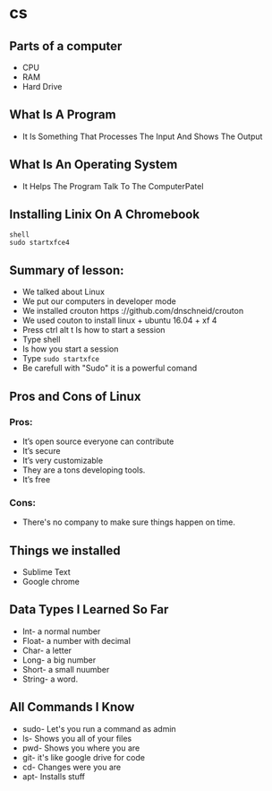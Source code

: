 # cs

## Parts of a computer

+ CPU 
+ RAM
+ Hard Drive

## What Is A Program

+ It Is Something That Processes The Input And Shows The Output

## What Is An Operating System

+ It Helps The Program Talk To The ComputerPatel

##  Installing Linix On A Chromebook

```
shell 
sudo startxfce4
```

## Summary of lesson: 

+ We talked about Linux 
+ We put our computers in developer mode  
+ We installed crouton https ://github.com/dnschneid/crouton 
+ We used couton to install linux + ubuntu 16.04 + xf 4
+ Press ctrl alt t Is how to start a session 
+ Type shell 
+ Is how you start a session 
+ Type `sudo startxfce`
+ Be carefull with "Sudo" it is a powerful comand

## Pros and Cons of Linux 
### Pros: 

+ It’s open source everyone can contribute
+ It’s secure 
+ It’s very customizable
+ They are a tons developing tools.
+ It’s free

### Cons: 

+ There's no company to make sure things happen on time. 

## Things we installed 

+ Sublime Text
+ Google chrome

## Data Types I Learned So Far
+ Int- a normal number
+ Float- a number with decimal 
+ Char- a letter
+ Long- a big number
+ Short- a small nuumber
+ String- a word.

## All Commands I Know 

+ sudo- Let's you run a command as admin
+ ls- Shows you all of your files
+ pwd- Shows you where you are
+ git- it's like google drive for code
+ cd- Changes were you are
+ apt- Installs stuff


